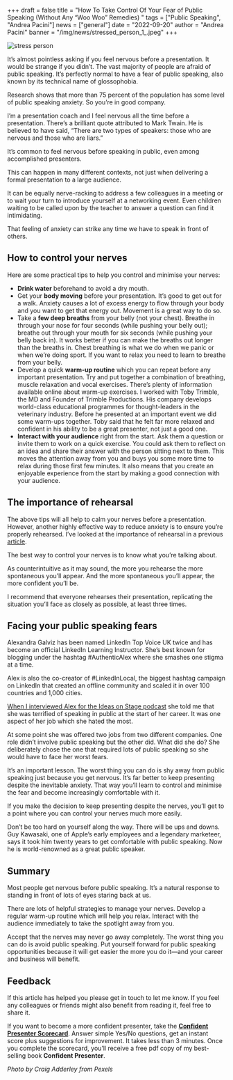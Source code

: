 +++
draft = false
title = "How To Take Control Of Your Fear of Public Speaking (Without Any “Woo Woo” Remedies) "
tags = ["Public Speaking", "Andrea Pacini"]
news = ["general"]
date = "2022-09-20"
author = "Andrea Pacini"
banner = "/img/news/stressed_person_1_.jpeg"
+++
<!--StartFragment-->

![stress person](/img/news/stressed_person_1_.jpeg)

It’s almost pointless asking if you feel nervous before a presentation. It would be strange if you didn’t. The vast majority of people are afraid of public speaking. It’s perfectly normal to have a fear of public speaking, also known by its technical name of glossophobia.

Research shows that more than 75 percent of the population has some level of public speaking anxiety. So you’re in good company.

I’m a presentation coach and I feel nervous all the time before a presentation. There’s a brilliant quote attributed to Mark Twain. He is believed to have said, “There are two types of speakers: those who are nervous and those who are liars.”

It’s common to feel nervous before speaking in public, even among accomplished presenters.

This can happen in many different contexts, not just when delivering a formal presentation to a large audience.

It can be equally nerve-racking to address a few colleagues in a meeting or to wait your turn to introduce yourself at a networking event. Even children waiting to be called upon by the teacher to answer a question can find it intimidating.

That feeling of anxiety can strike any time we have to speak in front of others.

## How to control your nerves

Here are some practical tips to help you control and minimise your nerves:

* **Drink water** beforehand to avoid a dry mouth.
* Get your **body moving** before your presentation. It’s good to get out for a walk. Anxiety causes a lot of excess energy to flow through your body and you want to get that energy out. Movement is a great way to do so. 
* Take a **few deep breaths** from your belly (not your chest). Breathe in through your nose for four seconds (while pushing your belly out); breathe out through your mouth for six seconds (while pushing your belly back in). It works better if you can make the breaths out longer than the breaths in. Chest breathing is what we do when we panic or when we’re doing sport. If you want to relax you need to learn to breathe from your belly. 
* Develop a quick **warm-up routine** which you can repeat before any important presentation. Try and put together a combination of breathing, muscle relaxation and vocal exercises. There’s plenty of information available online about warm-up exercises. I worked with Toby Trimble, the MD and Founder of Trimble Productions. His company develops world-class educational programmes for thought-leaders in the veterinary industry. Before he presented at an important event we did some warm-ups together. Toby said that he felt far more relaxed and confident in his ability to be a great presenter, not just a good one.
* **Interact with your audience** right from the start. Ask them a question or invite them to work on a quick exercise. You could ask them to reflect on an idea and share their answer with the person sitting next to them. This moves the attention away from you and buys you some more time to relax during those first few minutes. It also means that you create an enjoyable experience from the start by making a good connection with your audience.

## The importance of rehearsal

The above tips will all help to calm your nerves before a presentation. However, another highly effective way to reduce anxiety is to ensure you’re properly rehearsed. I’ve looked at the importance of rehearsal in a previous [article](https://www.ideasonstage.com/news/2022/09/13/2022-09-14-why_rehearsing_leads_to_more_confidence/).

The best way to control your nerves is to know what you’re talking about. 

As counterintuitive as it may sound, the more you rehearse the more spontaneous you’ll appear. And the more spontaneous you’ll appear, the more confident you’ll be. 

I recommend that everyone rehearses their presentation, replicating the situation you’ll face as closely as possible, at least three times.

## Facing your public speaking fears 

Alexandra Galviz has been named LinkedIn Top Voice UK twice and has become an official LinkedIn Learning Instructor. She’s best known for blogging under the hashtag #AuthenticAlex where she smashes one stigma at a time. 

Alex is also the co-creator of #LinkedInLocal, the biggest hashtag campaign on LinkedIn that created an offline community and scaled it in over 100 countries and 1,000 cities.

[When I interviewed Alex for the Ideas on Stage podcast](https://youtu.be/aliy6xwkck4) she told me that she was terrified of speaking in public at the start of her career. It was one aspect of her job which she hated the most.

At some point she was offered two jobs from two different companies. One role didn’t involve public speaking but the other did. What did she do? She deliberately chose the one that required lots of public speaking so she would have to face her worst fears.

It’s an important lesson. The worst thing you can do is shy away from public speaking just because you get nervous. It’s far better to keep presenting despite the inevitable anxiety. That way you’ll learn to control and minimise the fear and become increasingly comfortable with it.

If you make the decision to keep presenting despite the nerves, you’ll get to a point where you can control your nerves much more easily. 

Don’t be too hard on yourself along the way. There will be ups and downs. Guy Kawasaki, one of Apple’s early employees and a legendary marketeer, says it took him twenty years to get comfortable with public speaking. Now he is world-renowned as a great public speaker.

## Summary

Most people get nervous before public speaking. It’s a natural response to standing in front of lots of eyes staring back at us. 

There are lots of helpful strategies to manage your nerves. Develop a regular warm-up routine which will help you relax. Interact with the audience immediately to take the spotlight away from you.

Accept that the nerves may never go away completely. The worst thing you can do is avoid public speaking. Put yourself forward for public speaking opportunities because it will get easier the more you do it—and your career and business will benefit.

## F﻿eedback

If this article has helped you please get in touch to let me know. If you feel any colleagues or friends might also benefit from reading it, feel free to share it.

If you want to become a more confident presenter, take the **[Confident Presenter Scorecard](https://presentationscorecard.scoreapp.com/)**. Answer simple Yes/No questions, get an instant score plus suggestions for improvement. It takes less than 3 minutes. Once you complete the scorecard, you’ll receive a free pdf copy of my best-selling book **Confident Presenter**.

*Photo by Craig Adderley from Pexels* 

<!--EndFragment-->